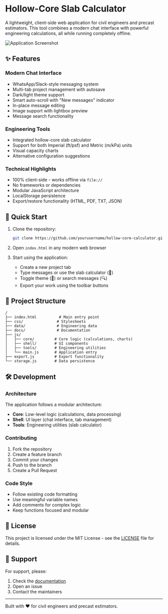 # Hollow-Core Slab Calculator

A lightweight, client-side web application for civil engineers and precast estimators. This tool combines a modern chat interface with powerful engineering calculations, all while running completely offline.

![Application Screenshot](docs/demo.png)

## ✨ Features

### Modern Chat Interface
- WhatsApp/Slack-style messaging system
- Multi-tab project management with autosave
- Dark/light theme support
- Smart auto-scroll with "New messages" indicator
- In-place message editing
- Image support with lightbox preview
- Message search functionality

### Engineering Tools
- Integrated hollow-core slab calculator
- Support for both Imperial (ft/psf) and Metric (m/kPa) units
- Visual capacity charts
- Alternative configuration suggestions

### Technical Highlights
- 100% client-side - works offline via `file://`
- No frameworks or dependencies
- Modular JavaScript architecture
- LocalStorage persistence
- Export/restore functionality (HTML, PDF, TXT, JSON)

## 🚀 Quick Start

1. Clone the repository:
   ```bash
   git clone https://github.com/yourusername/hollow-core-calculator.git
   ```

2. Open `index.html` in any modern web browser

3. Start using the application:
   - Create a new project tab
   - Type messages or use the slab calculator (📐)
   - Toggle theme (🌙) or search messages (🔍)
   - Export your work using the toolbar buttons

## 📁 Project Structure

```
/
├── index.html          # Main entry point
├── css/               # Stylesheets
├── data/              # Engineering data
├── docs/              # Documentation
├── js/
│   ├── core/         # Core logic (calculations, charts)
│   ├── shell/        # UI components
│   ├── tools/        # Engineering utilities
│   └── main.js       # Application entry
├── export.js         # Export functionality
└── storage.js        # Data persistence
```

## 🛠️ Development

### Architecture
The application follows a modular architecture:
- **Core**: Low-level logic (calculations, data processing)
- **Shell**: UI layer (chat interface, tab management)
- **Tools**: Engineering utilities (slab calculator)

### Contributing
1. Fork the repository
2. Create a feature branch
3. Commit your changes
4. Push to the branch
5. Create a Pull Request

### Code Style
- Follow existing code formatting
- Use meaningful variable names
- Add comments for complex logic
- Keep functions focused and modular

## 📝 License

This project is licensed under the MIT License - see the [LICENSE](LICENSE) file for details.

## 🤝 Support

For support, please:
1. Check the [documentation](docs/)
2. Open an issue
3. Contact the maintainers

---

Built with ❤️ for civil engineers and precast estimators. 